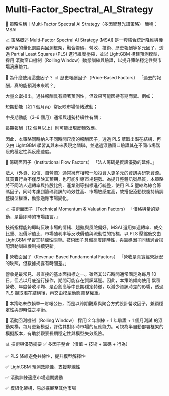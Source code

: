 # Multi-Factor_Spectral_AI_Strategy

📌 策略名稱｜Multi-Factor Spectral AI Strategy（多因智慧光譜策略）
簡稱：MSAI

📈 策略概述
Multi-Factor Spectral AI Strategy (MSAI) 是一套結合統計降維與機器學習的量化選股與回測框架，融合籌碼、營收、技術、歷史報酬等多元因子，透過 Partial Least Squares (PLS) 進行維度壓縮，並以 LightGBM 構建預測模型，採用 滾動窗口機制（Rolling Window）動態訓練與驗證，以提升策略穩定性與市場適應能力。

🧠 為什麼使用這些因子？
📊 歷史報酬因子（Price-Based Factors）
「過去的報酬，真的能預測未來嗎？」

大量文獻指出，過往報酬具有顯著預測性，但效果可能因持有期而異。例如：

短期動能（如 1 個月內）常反映市場情緒波動；

中長期動能（3–6 個月）通常與趨勢持續性有關；

長期報酬（12 個月以上）則可能出現反轉效應。

因此，本策略同時納入不同時間尺度的報酬因子，透過 PLS 萃取出潛在結構，再交由 LightGBM 學習其與未來表現之關聯，並透過滾動窗口驗證其在不同市場階段的穩定性與反應速度。

🏦 籌碼面因子（Institutional Flow Factors）
「法人籌碼是資訊優勢的延伸。」

法人（外資、投信、自營商）通常擁有相較一般投資人更多元的資訊與研究資源。其買賣行為不僅反映其預期，也可能引導市場趨勢。為提升整體訊號品質，本策略將不同法人週轉率與持股比例、產業別等指標進行統整，使用 PLS 壓縮為綜合籌碼因子，同時考慮到籌碼資訊的時效性高、市場敏感度高，故搭配滾動視窗持續調整模型權重，動態適應市場變化。

📈 技術面因子（Technical Momentum & Valuation Factors）
「價格與量的變動，是最即時的市場語言。」

技術指標能夠即時反映市場的情緒、趨勢與風險偏好。MSAI 選用如週轉率、成交比重、股價淨值比、市場殖利率等反映價值與流動性的指標，以 PLS 壓縮後交由 LightGBM 學習其非線性關聯。技術因子具備高度即時性，與籌碼因子同樣適合搭配滾動訓練機制持續更新。

📃 營收面因子（Revenue-Based Fundamental Factors）
「營收是真實經營狀況的映照，但數據揭露有時間差。」

營收是最常見、最直接的基本面指標之一。雖然其公布時間通常固定為每月 10 日，但若以月底進行操作，期間可能存在資訊延遲。因此，本策略傾向使用 累積營收、年度營收平均、是否創高等中長期穩定特徵，以減少資訊時差的影響，透過 PLS 擷取潛在結構後，再交由模型動態調整權重。

📌 本策略未依賴單一財報公告，而是以跨期觀察與聚合方式設計營收因子，兼顧穩定性與即時性之平衡。

🔁 滾動回測機制（Rolling Window）
採用 2 年訓練 + 1 年驗證 + 1 個月測試 的滾動架構，每月更新模型，評估其對即時市場的反應能力。可視為半自動部署框架的模擬版本，有助於觀察長期穩定性與模型失效風險。

📊 技術與優勢摘要
✅ 多因子整合（價值 + 技術 + 籌碼 + 行為）

✅ PLS 降維避免共線性，提升模型解釋性

✅ LightGBM 預測效能佳、支援非線性

✅ 滾動訓練適應市場週期變動

✅ 模組化架構，易於擴展至其他市場

